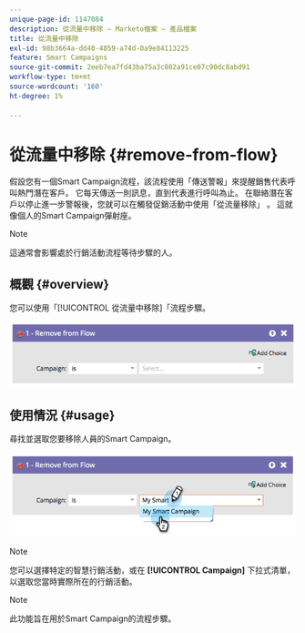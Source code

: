 ```yaml
---
unique-page-id: 1147084
description: 從流量中移除 — Marketo檔案 — 產品檔案
title: 從流量中移除
exl-id: 98b3664a-dd40-4859-a74d-0a9e84113225
feature: Smart Campaigns
source-git-commit: 2eeb7ea7fd43ba75a3c802a91ce07c90dc8abd91
workflow-type: tm+mt
source-wordcount: '160'
ht-degree: 1%

---
```


# 從流量中移除 {#remove-from-flow}

假設您有一個Smart Campaign流程，該流程使用「傳送警報」來提醒銷售代表呼叫熱門潛在客戶。 它每天傳送一則訊息，直到代表進行呼叫為止。 在聯絡潛在客戶以停止進一步警報後，您就可以在觸發促銷活動中使用「從流量移除」 。 這就像個人的Smart Campaign彈射座。

>[!NOTE]
>
>這通常會影響處於行銷活動流程等待步驟的人。

## 概觀 {#overview}

您可以使用「[!UICONTROL 從流量中移除]「流程步驟。

![](assets/image2014-9-22-17-3a10-3a21.png)

## 使用情況 {#usage}

尋找並選取您要移除人員的Smart Campaign。

![](assets/image2014-9-22-17-3a10-3a28.png)

>[!NOTE]
>
>您可以選擇特定的智慧行銷活動，或在 **[!UICONTROL Campaign]** 下拉式清單，以選取您當時實際所在的行銷活動。

>[!NOTE]
>
>此功能旨在用於Smart Campaign的流程步驟。
